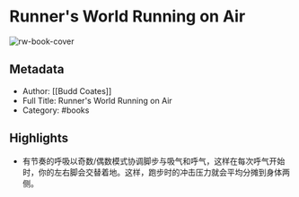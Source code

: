 # Runner's World Running on Air

![rw-book-cover](https://res.weread.qq.com/wrepub/CB_1MQG94G9M95n6lH6kf764DWS_parsecover)

## Metadata
- Author: [[Budd Coates]]
- Full Title: Runner's World Running on Air
- Category: #books

## Highlights
- 有节奏的呼吸以奇数/偶数模式协调脚步与吸气和呼气，这样在每次呼气开始时，你的左右脚会交替着地。这样，跑步时的冲击压力就会平均分摊到身体两侧。
